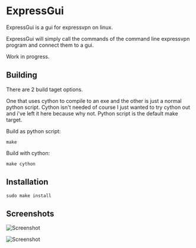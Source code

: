 # ExpressGui
ExpressGui is a gui for expressvpn on linux.

ExpressGui will simply call the commands of the command line expressvpn program and connect them to a gui.

Work in progress.

Building
--------
There are 2 build taget options.

One that uses cython to compile to an exe and the other is just a normal python script. Cython isn't needed of course I just wanted to try cython out and i've left it here because why not. Python script is the default make target.

Build as python script:
```shell
make
```

Build with cython:
```shell
make cython
```
Installation
------------
	sudo make install

Screenshots
-----------
![Screenshot](https://github.com/pancaketest/ExpressGui/raw/master/screenshots/window.png)

![Screenshot](https://github.com/pancaketest/ExpressGui/raw/master/screenshots/locationchooser.png)